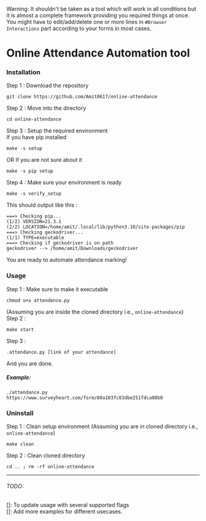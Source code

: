 Warning: It shouldn't be taken as a tool which will work in all conditions but it is almost a complete framework providing you required things at once. You might have to edit/add/delete one or more lines in `#Browser Interactions` part according to your forms in most cases.

# Online Attendance Automation tool

### Installation
Step 1 : Download the repository  
```
git clone https://github.com/Amit0617/online-attendance
```
Step 2 : Move into the directory  
```
cd online-attendance
```
Step 3 : Setup the required environment  
If you have pip installed  
```
make -s setup
```
OR If you are not sure about it  
```
make -s pip setup
```
Step 4 : Make sure your environment is ready
```
make -s verify_setup
```
This should output like this :
```
===> Checking pip...
(1/2) VERSION=21.3.1
(2/2) LOCATION=/home/amit/.local/lib/python3.10/site-packages/pip
===> Checking geckodriver...
(1/1) TYPE=executable
===> Checking if geckodriver is on path
geckodriver --> /home/amit/Downloads/geckodriver
```
You are ready to automate attendance marking!

### Usage
Step 1 : Make sure to make it executable
```
chmod u+x attendence.py
```
(Assuming you are inside the cloned directory i.e., `online-attendance`)  
Step 2 :
```
make start
```
Step 3 :
```
.attendance.py [link of your attendance]
```
And you are done.

##### Example:
```
./attendance.py https://www.surveyheart.com/form/60a103fc03dbe251fdca08b0
```

### Uninstall
Step 1 : Clean setup environment
(Assuming you are in cloned directory i.e., `online-attendance`)  
```
make clean
```
Step 2 : Clean cloned directory
```
cd .. ; rm -rf online-attendance
```
<hr></hr>

###### TODO:
[]: To update usage with several supported flags  
[]: Add more examples for different usecases.  

